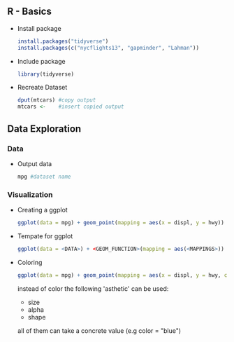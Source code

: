 ## R - Basics
* Install package
    ```R
    install.packages("tidyverse")
    install.packages(c("nycflights13", "gapminder", "Lahman"))
    ```

* Include package
    ```R
    library(tidyverse)
    ```

* Recreate Dataset
    ```R
    dput(mtcars) #copy output
    mtcars <-    #insert copied output
    ```

## Data Exploration
### Data
* Output data
    ```R
    mpg #dataset name
    ```

### Visualization
* Creating a ggplot
    ```R
    ggplot(data = mpg) + geom_point(mapping = aes(x = displ, y = hwy))
    ```
* Tempate for ggplot
    ```R
    ggplot(data = <DATA>) + <GEOM_FUNCTION>(mapping = aes(<MAPPINGS>))
    ```
* Coloring
    ```R
    ggplot(data = mpg) + geom_point(mapping = aes(x = displ, y = hwy, color = class))
    ```
    instead of color the following 'asthetic' can be used:
    * size
    * alpha
    * shape
    
    all of them can take a concrete value (e.g color = "blue")